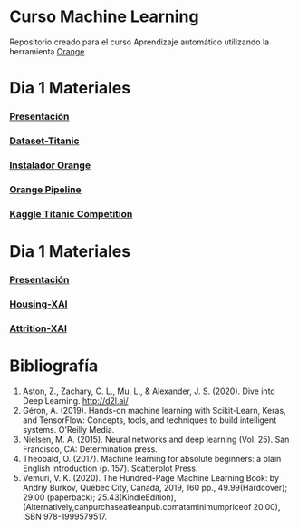 # Curso Machine Learning
Repositorio creado para el curso Aprendizaje automático utilizando la herramienta [Orange](https://orangedatamining.com/) 

# Dia 1  Materiales
### [Presentación](https://www.researchgate.net/profile/Maikel-Leyva-Vazquez/publication/351117911_Aprendizaje_automatico_1-_Curso_de_Actualizacion_Docente/links/60887cf6907dcf667bcac6d0/Aprendizaje-automatico-1-Curso-de-Actualizacion-Docente.pdf?_sg%5B0%5D=2KXzcHilk1ZEN0uscFiLnABD2mp9uNdt5FdWrD9LseFt5GCiT-uKyHxzF8lEU2k6TnMi2srLX1NhY19E0yoTiQ.7vG-LcHQDeLj-ELrgOdX4cfhTTmSQ6n1vz4CEDvgrnkJrlVZ_vVGwdxzxa1b28YTOYdqNzWwMA0gPCH9LegfCQ&_sg%5B1%5D=fRLSgmDBp4eo7zID6VVI8FHS3Kn9BKiABiPdQQE5quN8p0sLp-UMZZ7VFiVyPRfLXZyUBOkoEpUF2VQ50QIfCStklXoPNUFdSlNKtu63GtGP.7vG-LcHQDeLj-ELrgOdX4cfhTTmSQ6n1vz4CEDvgrnkJrlVZ_vVGwdxzxa1b28YTOYdqNzWwMA0gPCH9LegfCQ&_iepl=)
### [Dataset-Titanic](https://github.com/mleyvaz/CursoMachineLearning/blob/main/TitanicDataset.rar?raw=true)
### [Instalador Orange](https://orangedatamining.com/download/#windows)
### [Orange Pipeline](https://github.com/mleyvaz/CursoMachineLearning/raw/main/titanic.ows)
### [Kaggle Titanic Competition](https://www.kaggle.com/c/titanic/overview)
# Dia 1  Materiales
### [Presentación](https://www.researchgate.net/profile/Maikel-Leyva-Vazquez/publication/351117911_Aprendizaje_automatico_1-_Curso_de_Actualizacion_Docente/links/60887cf6907dcf667bcac6d0/Aprendizaje-automatico-1-Curso-de-Actualizacion-Docente.pdf?_sg%5B0%5D=2KXzcHilk1ZEN0uscFiLnABD2mp9uNdt5FdWrD9LseFt5GCiT-uKyHxzF8lEU2k6TnMi2srLX1NhY19E0yoTiQ.7vG-LcHQDeLj-ELrgOdX4cfhTTmSQ6n1vz4CEDvgrnkJrlVZ_vVGwdxzxa1b28YTOYdqNzWwMA0gPCH9LegfCQ&_sg%5B1%5D=fRLSgmDBp4eo7zID6VVI8FHS3Kn9BKiABiPdQQE5quN8p0sLp-UMZZ7VFiVyPRfLXZyUBOkoEpUF2VQ50QIfCStklXoPNUFdSlNKtu63GtGP.7vG-LcHQDeLj-ELrgOdX4cfhTTmSQ6n1vz4CEDvgrnkJrlVZ_vVGwdxzxa1b28YTOYdqNzWwMA0gPCH9LegfCQ&_iepl=)
### [Housing-XAI](https://github.com/mleyvaz/CursoMachineLearning/blob/main/housing.ows)
### [Attrition-XAI](https://github.com/mleyvaz/CursoMachineLearning/blob/main/housing.ows)

# Bibliografía
1.	Aston, Z., Zachary, C. L., Mu, L., & Alexander, J. S. (2020). Dive into Deep Learning. http://d2l.ai/
2.	Géron, A. (2019). Hands-on machine learning with Scikit-Learn, Keras, and TensorFlow: Concepts, tools, and techniques to build intelligent systems. O'Reilly Media.
3.	Nielsen, M. A. (2015). Neural networks and deep learning (Vol. 25). San Francisco, CA: Determination press.
4.	Theobald, O. (2017). Machine learning for absolute beginners: a plain English introduction (p. 157). Scatterplot Press.
5.	Vemuri, V. K. (2020). The Hundred-Page Machine Learning Book: by Andriy Burkov, Quebec City, Canada, 2019, 160 pp., 49.99(Hardcover); 29.00 (paperback); 25.43(KindleEdition),(Alternatively,canpurchaseatleanpub.comataminimumpriceof 20.00), ISBN 978-1999579517.

